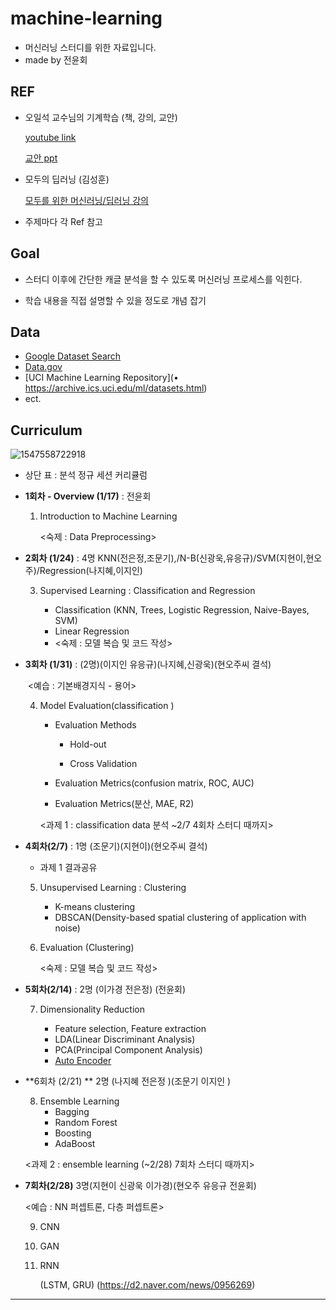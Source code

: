 # machine-learning
- 머신러닝 스터디를 위한 자료입니다. 
- made by 전윤회



## REF

- 오일석 교수님의 기계학습 (책, 강의, 교안)

  [youtube link](https://www.youtube.com/playlist?list=PLSB4-69yY3od7cw1naXNgUsbdph6A3Aw7)

  [교안 ppt](http://cv.jbnu.ac.kr/index.php?mid=ml)

- 모두의 딥러닝 (김성훈) 

  [모두를 위한 머신러닝/딥러닝 강의](https://hunkim.github.io/ml/)

  

- 주제마다 각 Ref 참고



## Goal 

- 스터디 이후에 간단한 캐글 분석을 할 수 있도록 머신러닝 프로세스를 익힌다. 

- 학습 내용을 직접 설명할 수 있을 정도로 개념 잡기 

  

## Data

- [Google Dataset Search](https://toolbox.google.com/datasetsearch)
- [Data.gov](https://www.data.gov/)
- [UCI Machine Learning Repository](• https://archive.ics.uci.edu/ml/datasets.html)
- ect.



## Curriculum

![1547558722918](C:\Users\YOONHOI\AppData\Roaming\Typora\typora-user-images\1547558722918.png)



- 상단 표 : 분석 정규 세션 커리큘럼



- **1회차 - Overview (1/17)** : 전윤회

  1. Introduction to Machine Learning

     <숙제 :  Data Preprocessing>

     

- **2회차 (1/24)** : 4명 KNN(전은정,조문기),/N-B(신광욱,유응규)/SVM(지현이,현오주)/Regression(나지혜,이지인)

  3. Supervised Learning : Classification and Regression 

     - Classification (KNN, Trees, Logistic Regression, Naive-Bayes, SVM)
     - Linear Regression
     - <숙제 :  모델 복습 및 코드 작성>

     

- **3회차 (1/31)** : (2명)(이지인 유응규)(나지혜,신광욱)(현오주씨 결석)

  ​	<예습 :  기본배경지식 - 용어>

  4. Model Evaluation(classification ) 

     - Evaluation Methods

       - Hold-out

       - Cross Validation

         

     - Evaluation Metrics(confusion matrix, ROC, AUC)

     - Evaluation Metrics(분산, MAE, R2)

     <과제 1 : classification data 분석 ~2/7 4회차 스터디 때까지>

     

- **4회차(2/7)** : 1명 (조문기)(지현이)(현오주씨 결석)

  - 과제 1 결과공유 

  5. Unsupervised Learning : Clustering
     - K-means clustering
     - DBSCAN(Density-based spatial clustering of application with noise)

  6. Evaluation (Clustering)

     <숙제 :  모델 복습 및 코드 작성>

     

- **5회차(2/14)** : 2명 (이가경 전은정) (전윤회)

  7. Dimensionality Reduction

     - Feature selection, Feature extraction
     - LDA(Linear Discriminant Analysis)
     - PCA(Principal Component Analysis)
     - [Auto Encoder](https://d2.naver.com/news/0956269)

     

- **6회차 (2/21) ** 2명 (나지혜 전은정 )(조문기 이지인 )

  8. Ensemble Learning
     - Bagging
     - Random Forest
     - Boosting
     - AdaBoost

  <과제 2 : ensemble learning  (~2/28) 7회차 스터디 때까지>



- **7회차(2/28)** 3명(지현이 신광욱 이가경)(현오주 유응규 전윤회)

  <예습 : NN  퍼셉트론, 다층 퍼셉트론>

  9. CNN

  10. GAN

  11. RNN

      (LSTM, GRU) (https://d2.naver.com/news/0956269)

------

